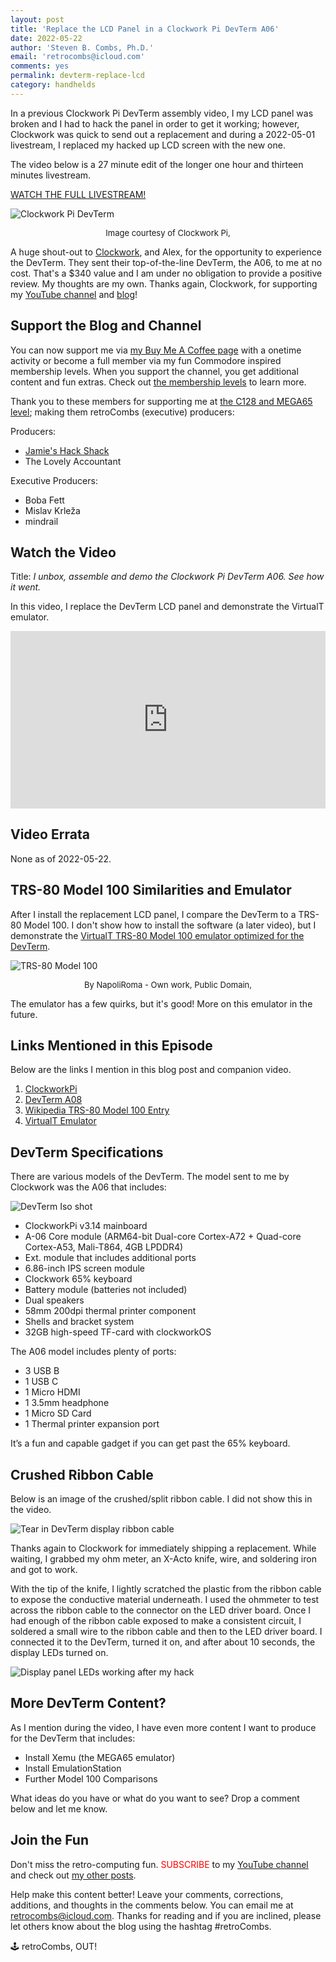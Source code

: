 ```yaml
---
layout: post
title: 'Replace the LCD Panel in a Clockwork Pi DevTerm A06'
date: 2022-05-22
author: 'Steven B. Combs, Ph.D.'
email: 'retrocombs@icloud.com'
comments: yes
permalink: devterm-replace-lcd
category: handhelds
---
```


In a previous Clockwork Pi DevTerm assembly video, I my LCD panel was broken and I had to hack the panel in order to get it working; however, Clockwork was quick to send out a replacement and during a 2022-05-01 livestream, I replaced my hacked up LCD screen with the new one.

The video below is a 27 minute edit of the longer one hour and thirteen minutes livestream. 

[WATCH THE FULL LIVESTREAM!](https://www.buymeacoffee.com/retroCombs/e/72266)

![Clockwork Pi DevTerm](https://static.wixstatic.com/media/3833f7_78ede19cf07549989bd0b0835dd1b94d~mv2.png/v1/fill/w_1657,h_1000,al_c,enc_auto/DevTerm_fig01.png)
<center><font size=2>Image courtesy of Clockwork Pi, <https://www.clockworkpi.com></font></center>

A huge shout-out to [Clockwork](https://www.clockworkpi.com), and Alex, for the opportunity to experience the DevTerm. They sent their top-of-the-line DevTerm, the A06, to me at no cost. That's a $340 value and I am under no obligation to provide a positive review. My thoughts are my own. Thanks again, Clockwork, for supporting my [YouTube channel](https://www.youtube.com/stevencombs) and [blog](https://www.stevencombs.com)!

## Support the Blog and Channel

You can now support me via [my Buy Me A Coffee page](https://www.buymeacoffee.com/retroCombs/) with a onetime activity or become a full member via my fun Commodore inspired membership levels. When you support the channel, you get additional content and fun extras. Check out [the membership levels](https://www.buymeacoffee.com/retroCombs) to learn more.

Thank you to these members for supporting me at [the C128 and MEGA65 level](https://www.buymeacoffee.com/retroCombs/membership); making them retroCombs (executive) producers:

Producers:
- [Jamie's Hack Shack](https://www.youtube.com/c/JamiesHackShack/)
- The Lovely Accountant

Executive Producers:
- Boba Fett
- Mislav Krleža
- mindrail


## Watch the Video

Title: _‌I unbox, assemble and demo the Clockwork Pi DevTerm A06. See how it went._

In this video, I replace the DevTerm LCD panel and demonstrate the VirtualT emulator.

<div style="position:relative;padding-top:56.25%;"><p><iframe src="https://www.youtube.com/embed/hEy1ue18MFY" frameborder="0" allowfullscreen="true" mozallowfullscreen="true" webkitallowfullscreen="true" style="position:absolute;top:0;left:0;width:100%;height:100%;"></iframe></p></div>

## Video Errata

None as of 2022-05-22.

## TRS-80 Model 100 Similarities and Emulator

After I install the replacement LCD panel, I compare the DevTerm to a TRS-80 Model 100. I don't show how to install the software (a later video), but I demonstrate the [VirtualT TRS-80 Model 100 emulator optimized for the DevTerm](https://forum.clockworkpi.com/t/virtualt-tandy-trs-80-model-100-emulator-for-devterm-a06-a04/8296).

![TRS-80 Model 100](https://upload.wikimedia.org/wikipedia/commons/e/e9/Radio_Shack_TRS-80_Model_100.jpg)
<center><font size=2> By NapoliRoma - Own work, Public Domain, <https://commons.wikimedia.org/w/index.php?curid=3378530> </font></center>

The emulator has a few quirks, but it's good! More on this emulator in the future.

## Links Mentioned in this Episode

Below are the links I mention in this blog post and companion video.

1. [ClockworkPi](https://www.clockworkpi.com)
2. [DevTerm A08](https://www.clockworkpi.com/devterm)
3. [Wikipedia TRS-80 Model 100 Entry](https://en.wikipedia.org/wiki/TRS-80_Model_100)
4. [VirtualT Emulator](https://forum.clockworkpi.com/t/virtualt-tandy-trs-80-model-100-emulator-for-devterm-a06-a04/8296)

## DevTerm Specifications

There are various models of the DevTerm. The model sent to me by Clockwork was the A06 that includes:

![DevTerm Iso shot](https://lh3.googleusercontent.com/4WnC4VIqa4xhLrJXaZ3KTvizC7MArtkkIEktINEUDdS6bBSiUKBlB1dqTG9DdHV5EZ_OpcE7aegxpUjBLP4=w782-h440-rw)

- ClockworkPi v3.14 mainboard
- A-06 Core module (ARM64-bit Dual-core Cortex-A72 + Quad-core Cortex-A53, Mali-T864, 4GB LPDDR4)
- Ext. module that includes additional ports
- 6.86-inch IPS screen module
- Clockwork 65% keyboard
- Battery module (batteries not included)
- Dual speakers
- 58mm 200dpi thermal printer component
- Shells and bracket system
- 32GB high-speed TF-card with clockworkOS

The A06 model includes plenty of ports:

- 3 USB B
- 1 USB C
- 1 Micro HDMI
- 1 3.5mm headphone
- 1 Micro SD Card
- 1 Thermal printer expansion port

It’s a fun and capable gadget if you can get past the 65% keyboard.

## Crushed Ribbon Cable

Below is an image of the crushed/split ribbon cable. I did not show this in the video.

![Tear in DevTerm display ribbon cable](https://lh3.googleusercontent.com/AdN1qmIfjxbEWwZMWtMMsS6Wta1l671g7PhmNlZJD05BWyJU21Y5JNj_nuNSbdPtEPG9IIP3CX7t_-ypLa0=w782-h440)

Thanks again to Clockwork for immediately shipping a replacement. While waiting, I grabbed my ohm meter, an X-Acto knife, wire, and soldering iron and got to work.

With the tip of the knife, I lightly scratched the plastic from the ribbon cable to expose the conductive material underneath. I used the ohmmeter to test across the ribbon cable to the connector on the LED driver board. Once I had enough of the ribbon cable exposed to make a consistent circuit, I soldered a small wire to the ribbon cable and then to the LED driver board. I connected it to the DevTerm, turned it on, and after about 10 seconds, the display LEDs turned on.

![Display panel LEDs working after my hack](https://lh3.googleusercontent.com/xmfbJDPRBKaoQgIUWmRkkk0W9yVWAGXLpJnQrr8sHqUst1o6ufv6_syA298p7hw8_0d80gyAeIQASb82xlQ=w782-h440-rw)

## More DevTerm Content?

As I mention during the video, I have even more content I want to produce for the DevTerm that includes:

- Install Xemu (the MEGA65 emulator)
- Install EmulationStation
- Further Model 100 Comparisons

What ideas do you have or what do you want to see? Drop a comment below and let me know.

## Join the Fun

Don't miss the retro-computing fun. <font color="red">SUBSCRIBE</font> to my [YouTube channel](https://www.youtube.com/stevencombs) and check out [my other posts](https://www.stevencombs.com).

Help make this content better! Leave your comments, corrections, additions, and thoughts in the comments below. You can email me at [retrocombs@icloud.com](mailto:retrocombs@icloud.com). Thanks for reading and if you are inclined, please let others know about the blog using the hashtag #retroCombs.

🕹️ retroCombs, OUT!
